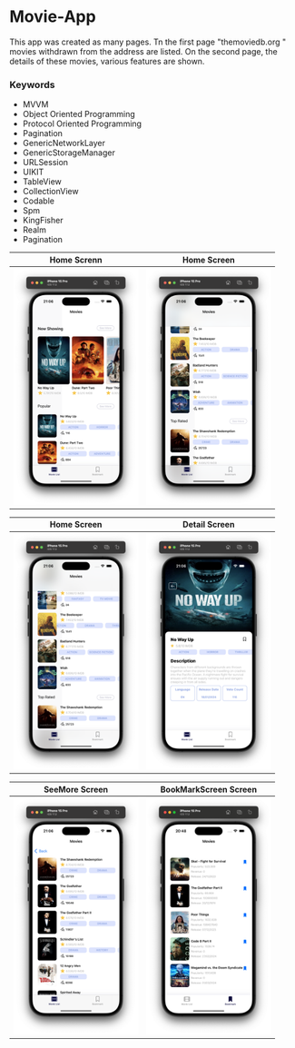# Movie-App

This app was created as many pages. Tn the first page "themoviedb.org " movies withdrawn from the address are listed. On the second page, the details of these movies, various features are shown.

### Keywords

<ul>
    <li>MVVM</li>
    <li>Object Oriented Programming</li>
    <li>Protocol Oriented Programming</li>
    <li>Pagination</li>
    <li>GenericNetworkLayer</li>
    <li>GenericStorageManager</li>
    <li>URLSession</li>
    <li>UIKIT</li>
    <li>TableView</li>
    <li>CollectionView</li>
    <li>Codable</li>
    <li>Spm</li>
    <li>KingFisher</li>
    <li>Realm</li>
    <li>Pagination</li>

</ul>

<div align="center">

| Home Screnn | Home Screen |
| --------------- | --------------- |
| <img src="images/home.png" alt="ss" width="220"/>  | <img src="images/home2.png" alt="ss" width="220"/>  |

| Home Screen | Detail Screen |
| --------------- | --------------- |
| <img src="images/home3.png" alt="ss" width="220"/>  | <img src="images/detail.png" alt="ss" width="220"/>  |

| SeeMore Screen | BookMarkScreen Screen |
| --------------- | --------------- |
| <img src="images/seemore.png" alt="ss" width="220"/>  | <img src="images/bookmark.png" alt="ss" width="220"/>  |
</div>
